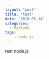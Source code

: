 ```yaml
---
layout: "post"
title: "test"
date: "2018-05-14"
categories:
  - MyStudy
tags:
    - node.js
---
```

test node.js
